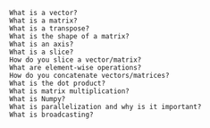 

    What is a vector?
    What is a matrix?
    What is a transpose?
    What is the shape of a matrix?
    What is an axis?
    What is a slice?
    How do you slice a vector/matrix?
    What are element-wise operations?
    How do you concatenate vectors/matrices?
    What is the dot product?
    What is matrix multiplication?
    What is Numpy?
    What is parallelization and why is it important?
    What is broadcasting?

